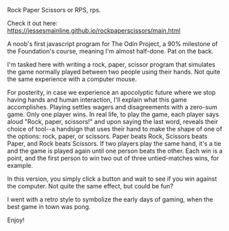 Rock Paper Scissors
or RPS, rps.

Check it out here: https://jessesmainline.github.io/rockpaperscissors/main.html

A noob's first javascript program for The Odin Project, a 90% milestone of the Foundation's course, meaning I'm almost half-done. Pat on the back.

I'm tasked here with writing a rock, paper, scissor program that simulates the game normally played between two people using their hands. Not quite the same experience with a computer mouse.

For posterity, in case we experience an apocolyptic future where we stop having hands and human interaction, I'll explain what this game accomplishes. Playing settles wagers and disagreements with a zero-sum game. Only one player wins. In real life, to play the game, each player says aloud "Rock, paper, scissors!" and upon saying the last word, reveals their choice of tool--a handsign that uses their hand to make the shape of one of the options: rock, paper, or scissors. Paper beats Rock, Scissors beats Paper, and Rock beats Scissors. If two players play the same hand, it's a tie and the game is played again until one person beats the other. Each win is a point, and the first person to win two out of three untied-matches wins, for example. 

In this version, you simply click a button and wait to see if you win against the computer. Not quite the same effect, but could be fun?

I went with a retro style to symbolize the early days of gaming, when the best game in town was pong. 

Enjoy!
